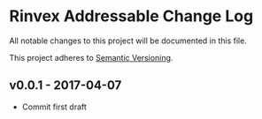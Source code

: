 # Rinvex Addressable Change Log

All notable changes to this project will be documented in this file.

This project adheres to [Semantic Versioning](CONTRIBUTING.md).


## v0.0.1 - 2017-04-07
- Commit first draft
